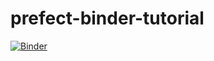 # prefect-binder-tutorial

[![Binder](https://mybinder.org/badge_logo.svg)](https://mybinder.org/v2/gh/PrefectHQ/prefect-binder-tutorial/master?urlpath=lab/tree/README.md)